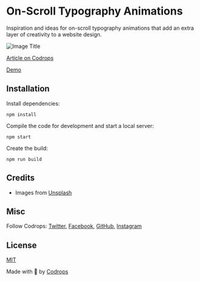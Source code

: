# On-Scroll Typography Animations

Inspiration and ideas for on-scroll typography animations that add an extra layer of creativity to a website design.

![Image Title](https://tympanus.net/codrops/wp-content/uploads/2023/01/OnScrollTypographyAnimations__feat.jpg)

[Article on Codrops](https://tympanus.net/codrops/?p=69734)

[Demo](http://tympanus.net/Development/OnScrollTypographyAnimations/)


## Installation

Install dependencies:

```
npm install
```

Compile the code for development and start a local server:

```
npm start
```

Create the build:

```
npm run build
```

## Credits

- Images from [Unsplash](https://unsplash.com/)

## Misc

Follow Codrops: [Twitter](http://www.twitter.com/codrops), [Facebook](http://www.facebook.com/codrops), [GitHub](https://github.com/codrops), [Instagram](https://www.instagram.com/codropsss/)

## License
[MIT](LICENSE)

Made with :blue_heart:  by [Codrops](http://www.codrops.com)






